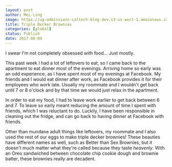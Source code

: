 ```yaml
---
layout: post
author: Mei-Ling
image: https://ug-admissions-caltech-blog-dev.s3-us-west-1.amazonaws.com/old_pictures/6a0105349b8251970b01b8d296bbdb970c.jpg
title: Triple Decker Brownies
categories: [global]
status: Publish
date: 2017-08-09
---
```


I swear I'm not completely obsessed with food... Just mostly.

This past week I had a lot of leftovers to eat, so I came back to the apartment to eat dinner most of the evenings. Arriving home so early was an odd experience, as I have spent most of my evenings at Facebook. My friends and I would eat dinner after work, as Facebook provides it for their employees who work late. Usually my roommate and I wouldn't get back until 7 or 8 o'clock and by that time we would just relax in the apartment.

In order to eat my food, I had to leave work earlier to get back between 6 and 7. To leave so early meant reducing the amount of time I spent with friends, which I was reluctant to do. Luckily, I have been responsible in cleaning out the fridge, and can go back to having dinner at Facebook with friends.

Other than mundane adult things like leftovers, my roommate and I also used the rest of our eggs to make triple decker brownies! These beauties have different names as well, such as Better than Sex Brownies, but it doesn't much matter what they're called because they taste *heavenly*. With an Oreo sandwiched between chocolate chip cookie dough and brownie batter, these brownies really are decadent.

